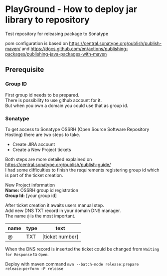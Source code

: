 # PlayGround - How to deploy jar library to repository
Test repository for releasing package to Sonatype

pom configuration is based on https://central.sonatype.org/publish/publish-maven/ and https://docs.github.com/en/actions/publishing-packages/publishing-java-packages-with-maven  

## Prerequisite
### Group ID

First group id needs to be prepared.  
There is possibility to use github account for it.  
But when you own a domain you could use that as group id.  

### Sonatype

To get access to Sonatype OSSRH (Open Source Software Repository Hosting) there are two steps to take.

* Create JIRA account
* Create a New Project tickets

Both steps are more detailed explained on https://central.sonatype.org/publish/publish-guide/  
I had some difficulties to finish the requirements registering group id which is part of the ticket creation.  

New Project information  
**Name:**       OSSRH group id registration  
**Group Id:**   [your group id]

After ticket creation it awaits users manual step.  
Add new DNS TXT record in your domain DNS manager.  
The name `@` is the most important.

| name | type | text            |
|------|------|-----------------|
| @    | TXT  | [ticket number] |

When the DNS record is inserted the ticket could be changed from `Waiting for Response` to `Open`.


Deploy with maven command
`mvn --batch-mode release:prepare release:perform -P release`